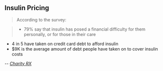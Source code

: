 ## Insulin Pricing

> According to the survey:

> * 79% say that insulin has posed a financial difficulty for them personally, or for those in their care
* 4 in 5 have taken on credit card debt to afford insulin
* $9K is the average amount of debt people have taken on to cover insulin costs

-- <cite>[Charity RX][1]</cite>

[1]: https://www.charityrx.com/blog/the-financial-burden-of-u-s-insulin-pricing-on-the-american-diabetic-community#:~:text=According%20to%20the%20survey,to%20cover%20insulin%20costs